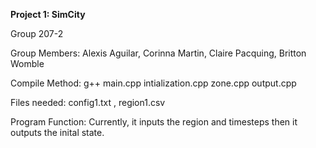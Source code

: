 **Project 1: SimCity**

Group 207-2

Group Members: Alexis Aguilar, Corinna Martin, Claire Pacquing, Britton Womble

Compile Method:
    g++ main.cpp intialization.cpp zone.cpp output.cpp

Files needed:
    config1.txt , region1.csv

Program Function:
    Currently, it inputs the region and timesteps then it outputs the inital state. 


